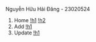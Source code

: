 Nguyễn Hữu Hải Đăng - 23020524

1. Home
   [!h1](https://github.com/danqNg0911/PTUDDN/blob/main/img/week1/home1.png)
   [!h2](https://github.com/danqNg0911/PTUDDN/blob/main/img/week1/home2.png)
3. Add
   [!h1](https://github.com/danqNg0911/PTUDDN/blob/main/img/week1/add.png)
5. Update
   [!h1](https://github.com/danqNg0911/PTUDDN/blob/main/img/week1/update.png)
